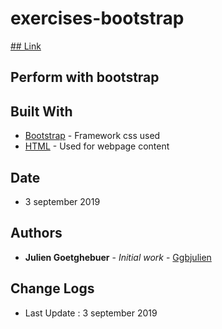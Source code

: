 # exercises-bootstrap

[## Link](https://ggbjulien.github.io/exercises-bootstrap/)


## Perform with bootstrap


## Built With

- [Bootstrap](https://getbootstrap.com/) - Framework css used
- [HTML](https://www.w3schools.com/html/) - Used for webpage content

## Date

- 3 september 2019

## Authors

- **Julien Goetghebuer** - _Initial work_ - [Ggbjulien](https://github.com/ggbjulien)

## Change Logs

- Last Update : 3 september 2019

